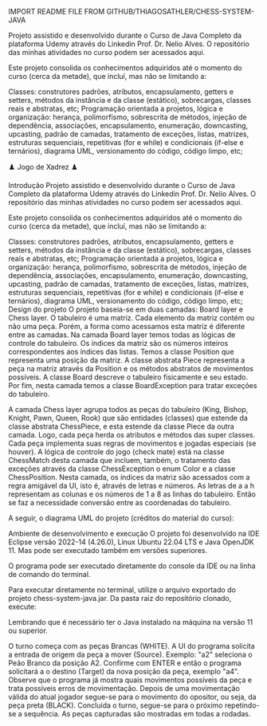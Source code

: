 
IMPORT README FILE FROM GITHUB/THIAGOSATHLER/CHESS-SYSTEM-JAVA

Projeto assistido e desenvolvido durante o Curso de Java Completo da plataforma Udemy através do Linkedin Prof. Dr. Nelio Alves. O repositório das minhas atividades no curso podem ser acessados aqui.

Este projeto consolida os conhecimentos adquiridos até o momento do curso (cerca da metade), que incluí, mas não se limitando a:

Classes: construtores padrões, atributos, encapsulamento, getters e setters, métodos da instância e da classe (estático), sobrecargas, classes reais e abstratas, etc;
Programação orientada a projetos, lógica e organização: herança, polimorfismo, sobrescrita de métodos, injeção de dependência, associações, encapsulamento, enumeração, downcasting, upcasting, padrão de camadas, tratamento de exceções, listas, matrizes, estruturas sequenciais, repetitivas (for e while) e condicionais (if-else e ternários), diagrama UML, versionamento do código, código limpo, etc;


♟️ Jogo de Xadrez ♟️

Introdução
Projeto assistido e desenvolvido durante o Curso de Java Completo da plataforma Udemy através do Linkedin Prof. Dr. Nelio Alves. O repositório das minhas atividades no curso podem ser acessados aqui.

Este projeto consolida os conhecimentos adquiridos até o momento do curso (cerca da metade), que incluí, mas não se limitando a:

Classes: construtores padrões, atributos, encapsulamento, getters e setters, métodos da instância e da classe (estático), sobrecargas, classes reais e abstratas, etc;
Programação orientada a projetos, lógica e organização: herança, polimorfismo, sobrescrita de métodos, injeção de dependência, associações, encapsulamento, enumeração, downcasting, upcasting, padrão de camadas, tratamento de exceções, listas, matrizes, estruturas sequenciais, repetitivas (for e while) e condicionais (if-else e ternários), diagrama UML, versionamento do código, código limpo, etc;
Design do projeto
O projeto baseia-se em duas camadas: Board layer e Chess layer. O tabuleiro é uma matriz. Cada elemento da matriz contém ou não uma peça. Porém, a forma como acessamos esta matriz é diferente entre as camadas. Na camada Board layer temos todas as lógicas de controle do tabuleiro. Os índices da matriz são os números inteiros correspondentes aos índices das listas. Temos a classe Position que representa uma posição da matriz. A classe abstrata Piece representa a peça na matriz através da Position e os métodos abstratos de movimentos possíveis. A classe Board descreve o tabuleiro fisicamente e seu estado. Por fim, nesta camada temos a classe BoardException para tratar exceções do tabuleiro.

A camada Chess layer agrupa todos as peças do tabuleiro (King, Bishop, Knight, Pawn, Queen, Rook) que são entidades (classes) que estende da classe abstrata ChessPiece, e esta estende da classe Piece da outra camada. Logo, cada peça herda os atributos e métodos das super classes. Cada peça implementa suas regras de movimentos e jogadas especiais (se houver). A lógica de controle do jogo (check mate) está na classe ChessMatch desta camada que incluem, também, o tratamento das exceções através da classe ChessException o enum Color e a classe ChessPosition. Nesta camada, os índices da matriz são acessados com a regra amigável da UI, isto é, através de letras e números. As letras de a a h representam as colunas e os números de 1 a 8 as linhas do tabuleiro. Então se faz a necessidade conversão entre as coordenadas do tabuleiro.

A seguir, o diagrama UML do projeto (créditos do material do curso): 

Ambiente de desenvolvimento e execução
O projeto foi desenvolvido na IDE Eclipse versão 2022-14 (4.26.0), Linux Ubuntu 22.04 LTS e Java OpenJDK 11. Mas pode ser executado também em versões superiores.

O programa pode ser executado diretamente do console da IDE ou na linha de comando do terminal.

Para executar diretamente no terminal, utilize o arquivo exportado do projeto chess-system-java.jar. Da pasta raiz do repositório clonado, execute:

Lembrando que é necessário ter o Java instalado na máquina na versão 11 ou superior.

O turno começa com as peças Brancas (WHITE). A UI do programa solicita a entrada de origem da peça a mover (Source). Exemplo: "a2" seleciona o Peão Branco da posição A2. Confirme com ENTER e então o programa solicitará a o destino (Target) da nova posição da peça, exemplo "a4". Observe que o programa já mostra quais movimentos possíveis da peça e trata possíveis erros de movimentação. Depois de uma movimentação válida do atual jogador segue-se para o movimento do opositor, ou seja, da peça preta (BLACK). Concluída o turno, segue-se para o próximo repetindo-se a sequência. As peças capturadas são mostradas em todas a rodadas.
